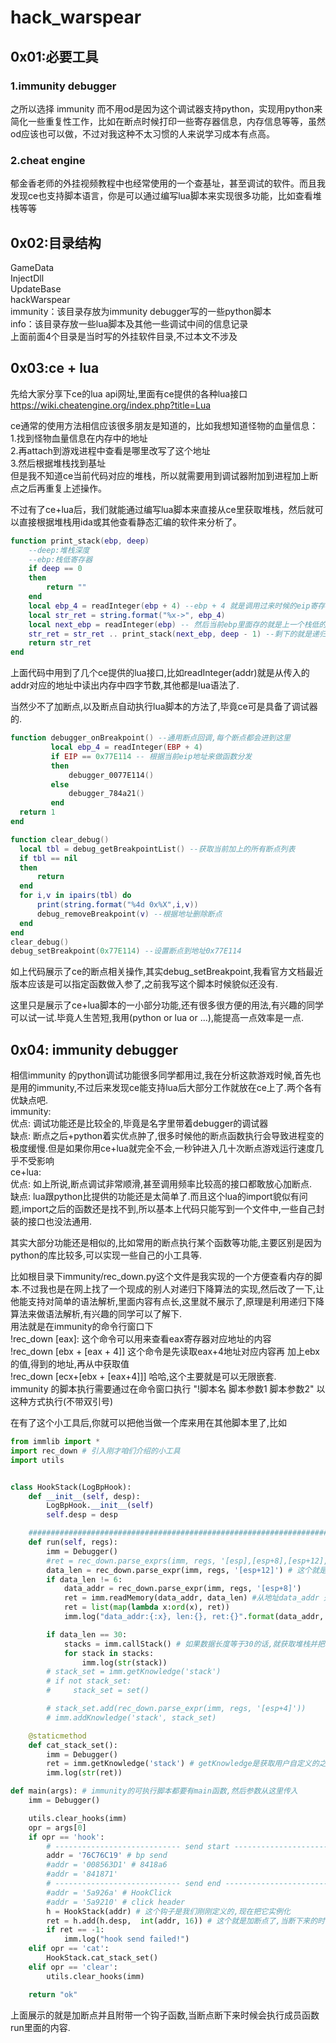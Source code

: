 # hack_warspear

## 0x01:必要工具

### 1.immunity debugger

  之所以选择 immunity 而不用od是因为这个调试器支持python，实现用python来简化一些重复性工作，比如在断点时候打印一些寄存器信息，内存信息等等，虽然od应该也可以做，不过对我这种不太习惯的人来说学习成本有点高。

### 2.cheat engine

  郁金香老师的外挂视频教程中也经常使用的一个查基址，甚至调试的软件。而且我发现ce也支持脚本语言，你是可以通过编写lua脚本来实现很多功能，比如查看堆栈等等

## 0x02:目录结构

GameData  
InjectDll  
UpdateBase  
hackWarspear  
immunity：该目录存放为immunity debugger写的一些python脚本  
info：该目录存放一些lua脚本及其他一些调试中间的信息记录  
上面前面4个目录是当时写的外挂软件目录,不过本文不涉及

## 0x03:ce + lua

先给大家分享下ce的lua api网址,里面有ce提供的各种lua接口  
<https://wiki.cheatengine.org/index.php?title=Lua>  

ce通常的使用方法相信应该很多朋友是知道的，比如我想知道怪物的血量信息：  
1.找到怪物血量信息在内存中的地址  
2.再attach到游戏进程中查看是哪里改写了这个地址  
3.然后根据堆栈找到基址  
但是我不知道ce当前代码对应的堆栈，所以就需要用到调试器附加到进程加上断点之后再重复上述操作。  

不过有了ce+lua后，我们就能通过编写lua脚本来直接从ce里获取堆栈，然后就可以直接根据堆栈用ida或其他查看静态汇编的软件来分析了。

```lua
function print_stack(ebp, deep)
    --deep:堆栈深度
    --ebp:栈低寄存器
    if deep == 0 
    then
        return ""
    end
    local ebp_4 = readInteger(ebp + 4) --ebp + 4 就是调用过来时候的eip寄存器存的地址,根据这个就能倒推堆栈
    local str_ret = string.format("%x->", ebp_4)
    local next_ebp = readInteger(ebp) -- 然后当前ebp里面存的就是上一个栈低的地址,也就是上一个ebp里面存的地址
    str_ret = str_ret .. print_stack(next_ebp, deep - 1) --剩下的就是递归调用了,最终会把堆栈保存到str_ret里面
    return str_ret
end
```

上面代码中用到了几个ce提供的lua接口,比如readInteger(addr)就是从传入的addr对应的地址中读出内存中四字节数,其他都是lua语法了.

当然少不了加断点,以及断点自动执行lua脚本的方法了,毕竟ce可是具备了调试器的.

```lua
function debugger_onBreakpoint() --通用断点回调,每个断点都会进到这里
         local ebp_4 = readInteger(EBP + 4)
         if EIP == 0x77E114 -- 根据当前eip地址来做函数分发
         then
             debugger_0077E114()
         else
             debugger_784a21()
         end
  return 1
end

function clear_debug() 
  local tbl = debug_getBreakpointList() --获取当前加上的所有断点列表
  if tbl == nil
  then
      return
  end
  for i,v in ipairs(tbl) do
      print(string.format("%4d 0x%X",i,v))
      debug_removeBreakpoint(v) --根据地址删除断点
  end
end
clear_debug()
debug_setBreakpoint(0x77E114) --设置断点到地址0x77E114
```

如上代码展示了ce的断点相关操作,其实debug_setBreakpoint,我看官方文档最近版本应该是可以指定函数做入参了,之前我写这个脚本时候貌似还没有.

这里只是展示了ce+lua脚本的一小部分功能,还有很多很方便的用法,有兴趣的同学可以试一试.毕竟人生苦短,我用(python or lua or ...),能提高一点效率是一点.

## 0x04: immunity debugger

相信immunity 的python调试功能很多同学都用过,我在分析这款游戏时候,首先也是用的immunity,不过后来发现ce能支持lua后大部分工作就放在ce上了.两个各有优缺点吧.  
immunity:  
优点: 调试功能还是比较全的,毕竟是名字里带着debugger的调试器  
缺点: 断点之后+python着实优点肿了,很多时候他的断点函数执行会导致进程变的极度缓慢.但是如果你用ce+lua就完全不会,一秒钟进入几十次断点游戏运行速度几乎不受影响  
ce+lua:  
优点: 如上所说,断点调试非常顺滑,甚至调用频率比较高的接口都敢放心加断点.  
缺点: lua跟python比提供的功能还是太简单了.而且这个lua的import貌似有问题,import之后的函数还是找不到,所以基本上代码只能写到一个文件中,一些自己封装的接口也没法通用.  

其实大部分功能还是相似的,比如常用的断点执行某个函数等功能,主要区别是因为python的库比较多,可以实现一些自己的小工具等.  

比如根目录下immunity/rec_down.py这个文件是我实现的一个方便查看内存的脚本.不过我也是在网上找了一个现成的别人对递归下降算法的实现,然后改了一下,让他能支持对简单的语法解析,里面内容有点长,这里就不展示了,原理是利用递归下降算法来做语法解析,有兴趣的同学可以了解下.  
用法就是在immunity的命令行窗口下  
!rec_down [eax]: 这个命令可以用来查看eax寄存器对应地址的内容  
!rec_down [ebx + [eax + 4]] 这个命令是先读取eax+4地址对应内容再 加上ebx的值,得到的地址,再从中获取值  
!rec_down [ecx+[ebx + [eax+4]]]  哈哈,这个主要就是可以无限嵌套.  
immunity 的脚本执行需要通过在命令窗口执行 "!脚本名 脚本参数1 脚本参数2" 以这种方式执行(不带双引号)

在有了这个小工具后,你就可以把他当做一个库来用在其他脚本里了,比如

```python
from immlib import *
import rec_down # 引入刚才咱们介绍的小工具
import utils


class HookStack(LogBpHook):
    def __init__(self, desp):
        LogBpHook.__init__(self)
        self.desp = desp

    #########################################################################
    def run(self, regs):
        imm = Debugger()
        #ret = rec_down.parse_exprs(imm, regs, '[esp],[esp+8],[esp+12],[esp+16]') 这是之前注释的一个,
        data_len = rec_down.parse_expr(imm, regs, '[esp+12]') # 这个就是获取 esp+12 再取地址内容存入data_len
        if data_len != 6:
            data_addr = rec_down.parse_expr(imm, regs, '[esp+8]') 
            ret = imm.readMemory(data_addr, data_len) #从地址data_addr 处读取 data_len长度的数据到ret中
            ret = list(map(lambda x:ord(x), ret))
            imm.log("data_addr:{:x}, len:{}, ret:{}".format(data_addr, data_len, ret))

        if data_len == 30:
            stacks = imm.callStack() # 如果数据长度等于30的话,就获取堆栈并把堆栈输出到imm的log窗口中
            for stack in stacks:
                imm.log(str(stack))
        # stack_set = imm.getKnowledge('stack')
        # if not stack_set:
        #     stack_set = set()

        # stack_set.add(rec_down.parse_expr(imm, regs, '[esp+4]'))
        # imm.addKnowledge('stack', stack_set)

    @staticmethod
    def cat_stack_set():
        imm = Debugger()
        ret = imm.getKnowledge('stack') # getKnowledge是获取用户自定义的之前存入stack中的值,相当于一个全局变量
        imm.log(str(ret))

def main(args): # immunity的可执行脚本都要有main函数,然后参数从这里传入
    imm = Debugger()

    utils.clear_hooks(imm)
    opr = args[0]
    if opr == 'hook': 
        # ---------------------------- send start ------------------------------------
        addr = '76C76C19' # bp send
        #addr = '008563D1' # 8418a6
        #addr = '841871'
        # ---------------------------- send end --------------------------------------
        #addr = '5a926a' # HookClick
        #addr = '5a9210' # click header
        h = HookStack(addr) # 这个钩子是我们刚刚定义的,现在把它实例化
        ret = h.add(h.desp,  int(addr, 16)) # 这个就是加断点了,当断下来的时候就会回调到我们的钩子函数里面
        if ret == -1:
            imm.log("hook send failed!")
    elif opr == 'cat':
        HookStack.cat_stack_set()
    elif opr == 'clear':
        utils.clear_hooks(imm)

    return "ok"
```

上面展示的就是加断点并且附带一个钩子函数,当断点断下来时候会执行成员函数run里面的内容.
